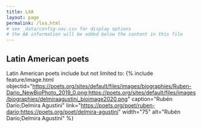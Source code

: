 ```yaml
---
title: LXA
layout: page
permalink: /lxa.html
# see _data/config-nav.csv for display options
# the AA information will be added below the content in this file
---
```


## Latin American poets

Latin American poets include but not limited to:
{% include feature/image.html objectid="https://poets.org/sites/default/files/images/biographies/Ruben-Dario_NewBioPhoto_2019_0.png;https://poets.org/sites/default/files/images/biographies/delmiraagustini_bioimage2020.png" caption="Rubén Darío;Delmira Agustini" link="https://poets.org/poet/ruben-dario;https://poets.org/poet/delmira-agustini" width="75" alt="Rubén Darío;Delmira Agustini" %}
